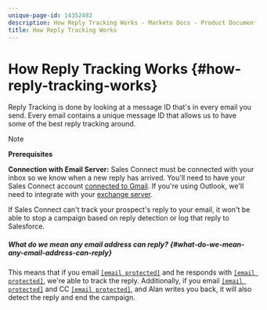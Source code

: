 ```yaml
---
unique-page-id: 14352482
description: How Reply Tracking Works - Marketo Docs - Product Documentation
title: How Reply Tracking Works
---
```


# How Reply Tracking Works {#how-reply-tracking-works}

Reply Tracking is done by looking at a message ID that's in every email you send. Every email contains a unique message ID that allows us to have some of the best reply tracking around.

>[!NOTE]
>
>**Prerequisites**
>
>**Connection with Email Server:** Sales Connect must be connected with your inbox so we know when a new reply has arrived. You'll need to have your Sales Connect account [connected to Gmail](http://docs.marketo.com/x/kYMOAQ). If you're using Outlook, we'll need to integrate with your [exchange server](http://toutapp.com/next#settings/exchange_settings).

If Sales Connect can't track your prospect's reply to your email, it won't be able to stop a campaign based on reply detection or log that reply to Salesforce.  

##### What do we mean any email address can reply? {#what-do-we-mean-any-email-address-can-reply}

This means that if you email [`[email protected]`](http://docs.marketo.com/cdn-cgi/l/email-protection#d49ebbba87babba3949cbba1a7b187a0b5a6bffab7bbb9) and he responds with [`[email protected]`](http://docs.marketo.com/cdn-cgi/l/email-protection#88c2e7e6dbe6e7ffc8dce0edc6e1efe0fcfbdfe9fcebe0a6ebe7e5), we're able to track the reply. Additionally, if you email [`[email protected]`](http://docs.marketo.com/cdn-cgi/l/email-protection#96dcf9f8c5f8f9e1d6def9e3e5f3c5e2f7e4fdb8f5f9fb) and CC [`[email protected]`](http://docs.marketo.com/cdn-cgi/l/email-protection#e889848986a88d868b8785c68b8785), and Alan writes you back, it will also detect the reply and end the campaign.

